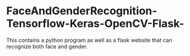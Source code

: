 # FaceAndGenderRecognition-Tensorflow-Keras-OpenCV-Flask-
This contains a python program as well as a flask website that can recognize both face and gender.

